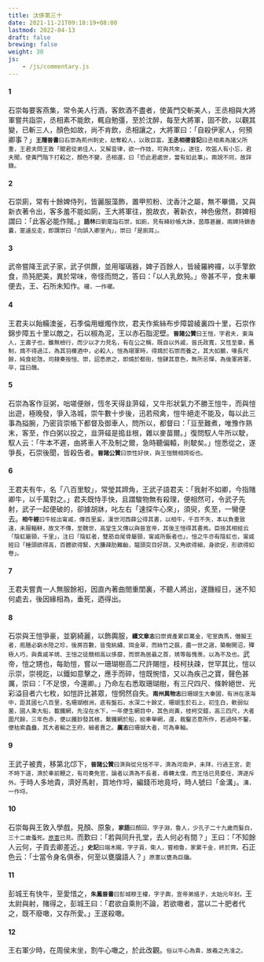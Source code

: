 ```yaml
---
title: 汰侈第三十
date: 2021-11-21T09:18:19+08:00
lastmod: 2022-04-13
draft: false
brewing: false
weight: 30
js:
    - /js/commentary.js
---
```


#### 1

石崇每要客燕集，常令美人行酒，客飲酒不盡者，使黃門交斬美人，王丞相與大將軍嘗共詣崇，丞相素不能飲，輒自勉彊，至於沈醉，每至大將軍，固不飲，以觀其變，已斬三人，顏色如故，尚不肯飲，丞相讓之，大將軍曰：「自殺伊家人，何預卿事？」<small>**王隱晉書**曰石崇為荊州刺史，劫奪殺人，以致巨富。**王丞相德音記**曰丞相素為諸父所重，王君夫問王敦「聞君從弟佳人，又解音律，欲一作妓，可與共來」，遂往，吹笛人有小忘，君夫聞，使黃門階下打殺之，顏色不變，丞相還，曰「恐此君處世，當有如此事」。兩說不同，故詳錄。</small>

#### 2

石崇廁，常有十餘婢侍列，皆麗服藻飾，置甲煎粉、沈香汁之屬，無不畢備，又與新衣著令出，客多羞不能如廁，王大將軍往，脫故衣，著新衣，神色傲然，群婢相謂曰：「此客必能作賊。」<small>**語林**曰劉寔詣石崇，如廁，見有絳紗帳大牀，茵蓐甚麗，兩婢持錦香囊，寔遽反走，即謂崇曰「向誤入卿室內」，崇曰「是廁耳」。</small>

#### 3

武帝嘗降王武子家，武子供饌，並用瑠璃器，婢子百餘人，皆綾羅絝𧟌，以手擎飲食，烝㹠肥美，異於常味，帝怪而問之，答曰：「以人乳飲㹠。」帝甚不平，食未畢便去，王、石所未知作。<small>𧟌，一作襬。</small>

#### 4

王君夫以飴糒澳釜，石季倫用蠟燭作炊，君夫作紫絲布步障碧綾裏四十里，石崇作錦步障五十里以敵之，石以椒為泥，王以赤石脂泥壁。<small>**晉諸公贊**曰王愷，字君夫，東海人，王肅子也，雖無檢行，而少以才力見名，有在公之稱，既自以外戚，晉氏政寬，又性至豪，舊制，鴆不得過江，為其羽櫟酒中，必殺人，愷為翊軍時，得鴆於石崇而養之，其大如鵝，喙長尺餘，純食蛇虺，司隸奏按愷、崇，詔悉原之，即燒於都街，愷肆其意色，無所忌憚，為後軍將軍，卒，諡曰醜。</small>

#### 5

石崇為客作豆粥，咄嗟便辦，恆冬天得韭蓱䪢，又牛形狀氣力不勝王愷牛，而與愷出遊，極晚發，爭入洛城，崇牛數十步後，迅若飛禽，愷牛絕走不能及，每以此三事為搤腕，乃密貨崇帳下都督及御車人，問所以，都督曰：「豆至難煮，唯豫作熟末，客至，作白粥以投之，韭蓱䪢是搗韭根，雜以麥苗爾。」復問馭人牛所以駛，馭人云：「牛本不遲，由將車人不及制之爾，急時聽偏轅，則駛矣。」愷悉從之，遂爭長，石崇後聞，皆殺告者。<small>**晉諸公贊**曰崇性好俠，與王愷競相誇衒也。</small>

#### 6

王君夫有牛，名「八百里駮」，常瑩其蹄角，王武子語君夫：「我射不如卿，今指賭卿牛，以千萬對之。」君夫既恃手快，且謂駿物無有殺理，便相然可，令武子先射，武子一起便破的，卻據胡牀，叱左右「速探牛心來」，須臾，炙至，一臠便去。<small>**相牛經**曰牛經出甯戚，傳百里奚，漢世河西薛公得其書，以相牛，千百不失，本以負重致遠，未服輜軿，故文不傳，至魏世，高堂生又傳以與晉宣帝，其後王愷得其書焉。臣按其相經云「陰虹屬頸，千里」，注曰「陰虹者，雙筋自尾骨屬頸，甯戚所飯者也」，愷之牛亦有陰虹也，甯戚經曰「棰頭欲得高，百體欲得緊，大膁疎肋難齝，龍頭突目好跳，又角欲得細，身欲促，形欲得如卷」。</small>

#### 7

王君夫嘗責一人無服餘衵，因直內著曲閤重閨裏，不聽人將出，遂饑經日，迷不知何處去，後因緣相為，垂死，迺得出。

#### 8

石崇與王愷爭豪，並窮綺麗，以飾輿服，<small>**續文章志**曰崇資產累巨萬金，宅室輿馬，僭擬王者，庖膳必窮水陸之珍，後房百數，皆曳紈繡、珥金翠，而絲竹之蓺，盡一世之選，築榭開沼，殫極人巧，與貴戚羊琇、王愷之徒競相高以侈靡，而崇為居最之首，琇等每愧羡，以為不及也。</small>武帝，愷之甥也，每助愷，嘗以一珊瑚樹高二尺許賜愷，枝柯扶疎，世罕其比，愷以示崇，崇視訖，以鐵如意擊之，應手而碎，愷既惋惜，又以為疾己之寶，聲色甚厲，崇曰：「不足恨，今還卿。」乃命左右悉取珊瑚樹，有三尺四尺、條幹絕世、光彩溢目者六七枚，如愷許比甚眾，愷惘然自失。<small>**南州異物志**曰珊瑚生大秦國，有洲在漲海中，距其國七八百里，名珊瑚樹洲，底有盤石，水深二十餘丈，珊瑚生於石上，初生白，軟弱似菌，國人乘大船，載鐵網，先沒在水下，一年便生網目中，其色尚黃，枝柯交錯，高三四尺，大者圍尺餘，三年色赤，便以鐵鈔發其根，繫鐵網於船，絞車舉網，還，裁鑿恣意所作，若過時不鑿，便枯索蟲蠱，其大者輸之王府，細者賣之。**廣志**曰珊瑚大者，可為車軸。</small>

#### 9

王武子被責，移第北邙下，<small>**晉諸公贊**曰濟與從兄恬不平，濟為河南尹，未拜，行過王宮，吏不時下道，濟於車前鞭之，有司奏免官，論者以濟為不長者，尋轉太僕，而王恬已見委任，濟遂斥外。</small>于時人多地貴，濟好馬射，買地作埒，編錢帀地竟埒，時人號曰「金溝」。<small>溝，一作埒。</small>

#### 10

石崇每與王敦入學戲，見顏、原象，<small>**家語**曰顏回，字子淵，魯人，少孔子二十九歲而髮白，三十二歲蚤死。[原憲](../02/#9)已見。</small>而歎曰：「若與同升孔堂，去人何必有間？」王曰：「不知餘人云何，子貢去卿差近。」<small>**史記**曰端木賜，字子貢，衛人，嘗相魯，家累千金，終於齊。</small>石正色云：「士當令身名俱泰，何至以甕牖語人？」<small>原憲以甕為巨牖。</small>

#### 11

彭城王有快牛，至愛惜之，<small>**朱鳳晉書**曰彭城穆王權，字子輿，宣帝弟馗子，太始元年封。</small>王太尉與射，賭得之，彭城王曰：「君欲自乘則不論，若欲噉者，當以二十肥者代之，既不廢噉，又存所愛。」王遂殺噉。

#### 12

王右軍少時，在周侯末坐，割牛心噉之，於此改觀。<small>俗以牛心為貴，故羲之先飡之。</small>